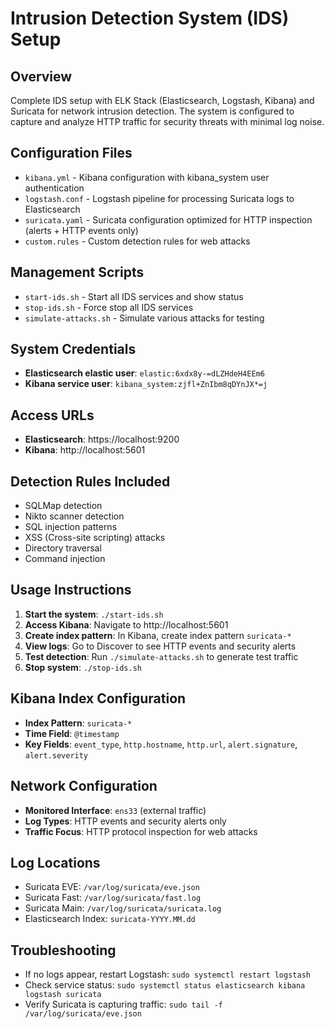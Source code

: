# Intrusion Detection System (IDS) Setup

## Overview
Complete IDS setup with ELK Stack (Elasticsearch, Logstash, Kibana) and Suricata for network intrusion detection. The system is configured to capture and analyze HTTP traffic for security threats with minimal log noise.

## Configuration Files
- `kibana.yml` - Kibana configuration with kibana_system user authentication
- `logstash.conf` - Logstash pipeline for processing Suricata logs to Elasticsearch  
- `suricata.yaml` - Suricata configuration optimized for HTTP inspection (alerts + HTTP events only)
- `custom.rules` - Custom detection rules for web attacks

## Management Scripts
- `start-ids.sh` - Start all IDS services and show status
- `stop-ids.sh` - Force stop all IDS services
- `simulate-attacks.sh` - Simulate various attacks for testing

## System Credentials
- **Elasticsearch elastic user**: `elastic:6xdx8y-=dLZHdeH4EEm6`
- **Kibana service user**: `kibana_system:zjfl+ZnIbm8qDYnJX*=j`

## Access URLs
- **Elasticsearch**: https://localhost:9200
- **Kibana**: http://localhost:5601

## Detection Rules Included
- SQLMap detection
- Nikto scanner detection  
- SQL injection patterns
- XSS (Cross-site scripting) attacks
- Directory traversal
- Command injection

## Usage Instructions
1. **Start the system**: `./start-ids.sh`
2. **Access Kibana**: Navigate to http://localhost:5601
3. **Create index pattern**: In Kibana, create index pattern `suricata-*`
4. **View logs**: Go to Discover to see HTTP events and security alerts
5. **Test detection**: Run `./simulate-attacks.sh` to generate test traffic
6. **Stop system**: `./stop-ids.sh`

## Kibana Index Configuration
- **Index Pattern**: `suricata-*` 
- **Time Field**: `@timestamp`
- **Key Fields**: `event_type`, `http.hostname`, `http.url`, `alert.signature`, `alert.severity`

## Network Configuration
- **Monitored Interface**: `ens33` (external traffic)
- **Log Types**: HTTP events and security alerts only
- **Traffic Focus**: HTTP protocol inspection for web attacks

## Log Locations
- Suricata EVE: `/var/log/suricata/eve.json`
- Suricata Fast: `/var/log/suricata/fast.log`
- Suricata Main: `/var/log/suricata/suricata.log`
- Elasticsearch Index: `suricata-YYYY.MM.dd`

## Troubleshooting
- If no logs appear, restart Logstash: `sudo systemctl restart logstash`
- Check service status: `sudo systemctl status elasticsearch kibana logstash suricata`
- Verify Suricata is capturing traffic: `sudo tail -f /var/log/suricata/eve.json`